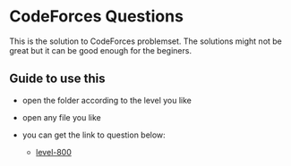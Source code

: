
# CodeForces Questions

This is the solution to CodeForces problemset. The solutions might not be great but it can be good enough for the beginers.



## Guide to use this

- open the folder according to the level you like

- open any file you like 
- you can get the link to question below:
  - [level-800](https://github.com/AarambhaAnta/CodeForces/blob/main/level_800/questions.md)

